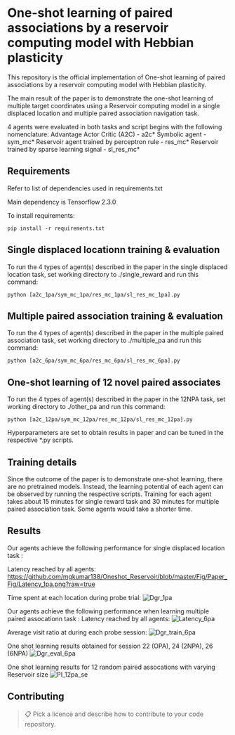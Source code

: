 # One-shot learning of paired associations by a reservoir computing model with Hebbian plasticity

This repository is the official implementation of One-shot learning of paired associations by a reservoir computing model with Hebbian plasticity. 

The main result of the paper is to demonstrate the one-shot learning of multiple target coordinates using a Reservoir computing model in a single displaced location and multiple paired association navigation task.

4 agents were evaluated in both tasks and script begins with the following nomenclature:
Advantage Actor Critic (A2C)                 - a2c*
Symbolic agent                               - sym_mc*
Reservoir agent trained by perceptron rule   - res_mc*
Reservoir trained by sparse learning signal  - sl_res_mc*


## Requirements

Refer to list of dependencies used in requirements.txt

Main dependency is Tensorflow 2.3.0

To install requirements:

```setup
pip install -r requirements.txt
```


## Single displaced locationn training & evaluation

To run the 4 types of agent(s) described in the paper in the single displaced location task, set working directory to ./single_reward and run this command:

```train
python [a2c_1pa/sym_mc_1pa/res_mc_1pa/sl_res_mc_1pa].py
```


## Multiple paired association training & evaluation

To run the 4 types of agent(s) described in the paper in the multiple paired association task, set working directory to ./multiple_pa and run this command:

```train
python [a2c_6pa/sym_mc_6pa/res_mc_6pa/sl_res_mc_6pa].py
```


## One-shot learning of 12 novel paired associates 
To run the 4 types of agent(s) described in the paper in the 12NPA task, set working directory to ./other_pa and run this command:

```train
python [a2c_12pa/sym_mc_12pa/res_mc_12pa/sl_res_mc_12pa].py
```

Hyperparameters are set to obtain results in paper and can be tuned in the respective *.py scripts.


## Training details

Since the outcome of the paper is to demonstrate one-shot learning, there are no pretrained models. Instead, the learning potential of each agent can be observed by running the respective scripts.
Training for each agent takes about 15 minutes for single reward task and 30 minutes for multiple paired association task. Some agents would take a shorter time. 


## Results

Our agents achieve the following performance for single displaced location task :

Latency reached by all agents:
https://github.com/mgkumar138/Oneshot_Reservoir/blob/master/Fig/Paper_Fig/Latency_1pa.png?raw=true

Time spent at each location during probe trial:
![Dgr_1pa](https://user-images.githubusercontent.com/35286288/120262683-bc1bfd80-c2cc-11eb-943d-3e4e4997b6f5.png)


Our agents achieve the following performance when learning multiple paired assocationn task :
Latency reached by all agents:
![Latency_6pa](https://user-images.githubusercontent.com/35286288/120262703-cb02b000-c2cc-11eb-8369-8bf375020f17.png)

Average visit ratio at during each probe session:
![Dgr_train_6pa](https://user-images.githubusercontent.com/35286288/120262752-e4a3f780-c2cc-11eb-9275-50d246fcdcc8.png)

One shot learning results obtained for session 22 (OPA), 24 (2NPA), 26 (6NPA)
![Dgr_eval_6pa](https://user-images.githubusercontent.com/35286288/120262911-3e0c2680-c2cd-11eb-931a-304c1567b800.png)

One shot learning results for 12 random paired assocations with varying Reservoir size
![PI_12pa_se](https://user-images.githubusercontent.com/35286288/120262953-511ef680-c2cd-11eb-8910-fd51bce9f6fa.png)

## Contributing

>📋  Pick a licence and describe how to contribute to your code repository. 
